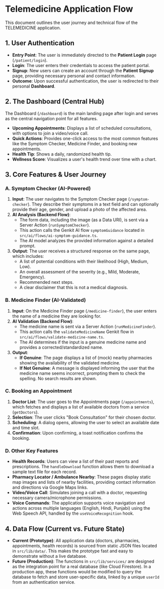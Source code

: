 # Telemedicine Application Flow

This document outlines the user journey and technical flow of the TELEMEDICINE application.

## 1. User Authentication

*   **Entry Point**: The user is immediately directed to the **Patient Login** page (`/patient/login`).
*   **Login**: The user enters their credentials to access the patient portal.
*   **Signup**: New users can create an account through the **Patient Signup** page, providing necessary personal and contact information.
*   **Outcome**: Upon successful authentication, the user is redirected to their personal **Dashboard**.

## 2. The Dashboard (Central Hub)

The Dashboard (`/dashboard`) is the main landing page after login and serves as the central navigation point for all features.

*   **Upcoming Appointments**: Displays a list of scheduled consultations, with options to join a video/voice call.
*   **Quick Actions**: Provides one-click access to the most common features like the Symptom Checker, Medicine Finder, and booking new appointments.
*   **Health Tip**: Shows a daily, randomized health tip.
*   **Wellness Score**: Visualizes a user's health trend over time with a chart.

## 3. Core Features & User Journey

### A. Symptom Checker (AI-Powered)

1.  **Input**: The user navigates to the Symptom Checker page (`/symptom-checker`). They describe their symptoms in a text field and can optionally provide their age, gender, and upload a photo of the affected area.
2.  **AI Analysis (Backend Flow)**:
    *   The form data, including the image (as a Data URI), is sent via a Server Action (`runSymptomChecker`).
    *   This action calls the Genkit AI flow `symptomGuidance` located in `src/ai/flows/ai-symptom-guidance.ts`.
    *   The AI model analyzes the provided information against a detailed prompt.
3.  **Output**: The user receives a structured response on the same page, which includes:
    *   A list of potential conditions with their likelihood (High, Medium, Low).
    *   An overall assessment of the severity (e.g., Mild, Moderate, Emergency).
    *   Recommended next steps.
    *   A clear disclaimer that this is not a medical diagnosis.

### B. Medicine Finder (AI-Validated)

1.  **Input**: On the Medicine Finder page (`/medicine-finder`), the user enters the name of a medicine they are looking for.
2.  **AI Validation (Backend Flow)**:
    *   The medicine name is sent via a Server Action (`runMedicineFinder`).
    *   This action calls the `validateMedicineName` Genkit flow in `src/ai/flows/validate-medicine-name.ts`.
    *   The AI determines if the input is a genuine medicine name and provides a corrected/standardized name.
3.  **Output**:
    *   **If Genuine**: The page displays a list of (mock) nearby pharmacies showing the availability of the validated medicine.
    *   **If Not Genuine**: A message is displayed informing the user that the medicine name seems incorrect, prompting them to check the spelling. No search results are shown.

### C. Booking an Appointment

1.  **Doctor List**: The user goes to the Appointments page (`/appointments`), which fetches and displays a list of available doctors from a service (`getDoctors`).
2.  **Selection**: The user clicks "Book Consultation" for their chosen doctor.
3.  **Scheduling**: A dialog opens, allowing the user to select an available date and time slot.
4.  **Confirmation**: Upon confirming, a toast notification confirms the booking.

### D. Other Key Features

*   **Health Records**: Users can view a list of their past reports and prescriptions. The `handleDownload` function allows them to download a sample text file for each record.
*   **Pharmacy Locator / Ambulance Nearby**: These pages display static map images and lists of nearby facilities, providing contact information and directions via Google Maps links.
*   **Video/Voice Call**: Simulates joining a call with a doctor, requesting necessary camera/microphone permissions.
*   **Voice Commands**: The application supports voice navigation and actions across multiple languages (English, Hindi, Punjabi) using the Web Speech API, handled by the `useVoiceRecognition` hook.

## 4. Data Flow (Current vs. Future State)

*   **Current (Prototype)**: All application data (doctors, pharmacies, appointments, health records) is sourced from static JSON files located in `src/lib/data/`. This makes the prototype fast and easy to demonstrate without a live database.
*   **Future (Production)**: The functions in `src/lib/services/` are designed as the integration point for a real database (like Cloud Firestore). In a production app, these functions would be modified to query the database to fetch and store user-specific data, linked by a unique `userId` from an authentication service.
